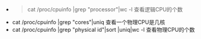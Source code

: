 - > cat /proc/cpuinfo |grep "processor"|wc -l  查看逻辑CPU的个数
- cat /proc/cpuinfo |grep "cores"|uniq  查看一个物理CPU是几核
- cat /proc/cpuinfo |grep "physical id"|sort |uniq|wc -l  查看物理CPU的个数